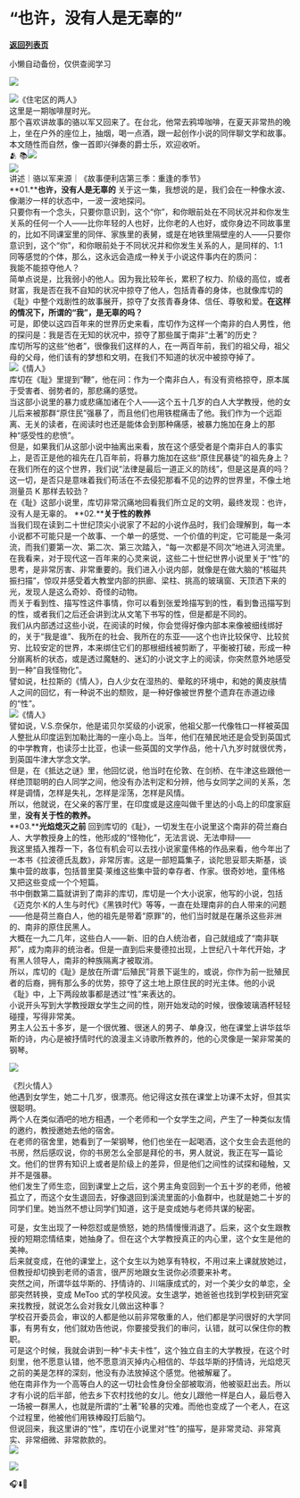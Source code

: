 # “也许，没有人是无辜的”

[**返回列表页**](/gzh/看理想)

小懒自动备份，仅供查阅学习

![](https://mmbiz.qpic.cn/mmbiz_png/aP7vrTpXJxRA0ViaNRqia18YGj5LgX4VSibTFXfBlkXZakYUA8yBkEQYYmpmDmxH0IZyeY4oUcOiabiaj1PywxF6StQ/640?wx_fmt=png)

![](https://mmbiz.qpic.cn/mmbiz_png/aP7vrTpXJxQ185jYYXoERP8wOxuh7yD6s16DABiabZQPCcoSIBHIdqANqNZyGEmXeRicZy0dxwYStOLM1tunFiaCw/640?wx_fmt=png&from;=appmsg)《住宅区的两人》  
这里是一期咖啡屋时光。  
那个喜欢讲故事的骆以军又回来了。在台北，他常去鸦埠咖啡，在夏天非常热的晚上，坐在户外的座位上，抽烟，喝一点酒，跟一起创作小说的同伴聊文学和故事。  
本文随性而自然，像一首即兴弹奏的爵士乐，欢迎收听。  
🫂
📚![](https://mmbiz.qpic.cn/mmbiz_jpg/aP7vrTpXJxRxhAS2sAA9XevHtD95wDt16W4AupxEQPfrPchWf1vEjutBzVRDM9cQ8ricYRuZ3Hgumiaf8ibx9x7TQ/640?wx_fmt=other&from;=appmsg&tp;=webp&wxfrom;=5&wx;_lazy=1&wx;_co=1)  
![](https://mmbiz.qpic.cn/mmbiz_png/aP7vrTpXJxRA0ViaNRqia18YGj5LgX4VSibyicaNpfZMjSJFGHr85glQV0UvxPDGJ30TMHYUPnUHgbYyqpCwF83EGw/640?wx_fmt=png)  
讲述｜骆以军来源｜《故事便利店第三季：重逢的季节》  
**01.****也许，没有人是无辜的** 关于这一集，我想说的是，我们会在一种像水波、像潮汐一样的状态中，一波一波地探问。  
只要你有一个念头，只要你意识到，这个“你”，和你眼前处在不同状况并和你发生关系的任何一个人——比你年轻的人也好，比你老的人也好，或你身边不同故事里的，比如不同课室里的同伴、家族里的表舅，或是在地铁里隔壁座的人——只要你意识到，这个“你”，和你眼前处于不同状况并和你发生关系的人，是同样的、1:1
同等感觉的个体，那么，这永远会造成一种关于小说这件事内在的质问：  
我能不能掠夺他人？  
简单点说是，比我弱小的他人。因为我比较年长，累积了权力、阶级的高位，或者财富，我是否在我不自知的状况中掠夺了他人，包括青春的身体，也就像库切的《耻》中整个戏剧性的故事展开，掠夺了女孩青春身体、信任、尊敬和爱。**在这样的情况下，所谓的“我”，是无辜的吗？**  
可是，即使以这四百年来的世界历史来看，库切作为这样一个南非的白人男性，他的探问是：我是否在无知的状况中，掠夺了那些属于南非“土著”的历史？  
库切所写的这些“他者”，很像我们这样的人，在一两百年前，我们的祖父母，祖父母的父母，他们该有的梦想和文明，在我们不知道的状况中被掠夺掉了。  
![](https://mmbiz.qpic.cn/mmbiz_png/aP7vrTpXJxQ185jYYXoERP8wOxuh7yD63Uj1cuS307cxgbPdVXX2BcA1icEc9AK1iaXwxvSDS3TSERxQonBOP8lQ/640?wx_fmt=png&from;=appmsg)《情人》  
库切在《耻》里提到“鞭”，他在问：作为一个南非白人，有没有资格掠夺，原本属于受害者、弱势者的，那悲痛的感觉。  
当这部小说里的暴力或悲痛加诸在个人——这个五十几岁的白人大学教授，他的女儿后来被那群“原住民”强暴了，而且他们也用铁棍痛击了他。我们作为一个远距离、无关的读者，在阅读时也还是能体会到那种痛感，被暴力施加在身上的那种“感受性的悲愤”。  
但是，如果我们从这部小说中抽离出来看，放在这个感受者是个南非白人的事实上，是否正是他的祖先在几百年前，将暴力施加在这些“原住民暴徒”的祖先身上？  
在我们所在的这个世界，我们说“法律是最后一道正义的防线”，但是这是真的吗？这一切，是否只是意味着我们苟活在不去侵犯那看不见的边界的世界里，不像土地测量员 K
那样去较劲？  
在《耻》这部小说里，库切非常沉痛地回看我们所立足的文明，最终发现：也许，没有人是无辜的。 **02.****关于性的教养**  
当我们现在读到二十世纪顶尖小说家了不起的小说作品时，我们会理解到，每一本小说都不可能只是一个故事、一个单一的感觉、一个价值的判定，它可能是一条河流，而我们要第一次、第二次、第三次踏入，“每一次都是不同次”地进入河流里。  
在我看来，对于现代这一百年来的心灵来说，这些二十世纪世界小说里关于“性”的思考，是非常厉害、非常重要的。我们进入小说内部，就像是在做大脑的“核磁共振扫描”，惊叹并感受着大教堂内部的拱廊、梁柱、挑高的玻璃窗、天顶洒下来的光，发现人是这么奇妙、奇怪的动物。  
而关于看到性、描写性这件事情，你可以看到张爱玲描写到的性，看到鲁迅描写到的性，或者我们之后还会讲到沈从文笔下书写的性，但是都是不同的。  
我们从内部透过这些小说，在阅读的时候，你会觉得好像内部本来像被细线绑好的，关于“我是谁”、我所在的社会、我所在的东亚——这个也许比较保守、比较贫穷、比较安定的世界，本来绑住它们的那根细线被剪断了，平衡被打破，形成一种分崩离析的状态，或是透过魔魅的、迷幻的小说文字上的阅读，你突然意外地感受到一种“自我怪物化”。  
譬如说，杜拉斯的《情人》，白人少女在湿热的、晕眩的环境中，和她的黄皮肤情人之间的回忆，有一种说不出的颓败，是一种好像被世界整个遗弃在赤道边缘的“性”。  
![](https://mmbiz.qpic.cn/mmbiz_jpg/aP7vrTpXJxQ185jYYXoERP8wOxuh7yD6H9YcXE7lkPH3mqusglmc7IiaYlVwicwiaTMlYbsBaffrWeSQ4G1Dov3uA/640?wx_fmt=other&from;=appmsg)《情人》  
譬如说，V.S.奈保尔，他是诺贝尔奖级的小说家，他祖父那一代像牲口一样被英国人整批从印度运到加勒比海的一座小岛上。当年，他们在殖民地还是会受到英国式的中学教育，也读莎士比亚，也读一些英国的文学作品，他十八九岁时就很优秀，到英国牛津大学念文学。  
但是，在《抵达之谜》里，他回忆说，他当时在伦敦、在剑桥、在牛津这些跟他一样绝顶聪明的白人同学之间，他没有办法判定和分辨，他与女同学之间的关系，怎样是调情，怎样是失礼，怎样是淫荡，怎样是风情。  
所以，他就说，在父亲的客厅里，在印度或是这座叫做千里达的小岛上的印度家庭里，**没有关于性的教养。**  
**03.****光焰熄灭之前** 回到库切的《耻》，一切发生在小说里这个南非的荷兰裔白人、大学教授身上的性，他形成的“怪物化”，无法言说、无法申辩——  
我这里插入推荐一下，各位有机会可以去找小说家童伟格的作品来看，他今年出了一本书《拉波德氏乱数》，非常厉害。这是一部短篇集子，谈陀思妥耶夫斯基，谈集中营的故事，包括普里莫·莱维这些集中营的幸存者、作家。很奇妙地，童伟格又把这些变成一个个短篇。  
书中倒数第二篇就讲到了南非的库切，库切是一个大小说家，他写的小说，包括《迈克尔·K的人生与时代》《黑铁时代》等等，一直在处理南非的白人带来的问题——他是荷兰裔白人，他的祖先是带着“原罪”的，他们当时就是在屠杀这些非洲的、南非的原住民黑人。  
大概在一九二几年，这些白人——新、旧的白人统治者，自己就组成了“南非联邦”，成为南非的统治者。但是一直到后来曼德拉出现，上世纪八十年代开始，才有黑人领导人，南非的种族隔离才被取消。  
所以，库切的《耻》是放在所谓“后殖民”背景下诞生的，或说，你作为前一批殖民者的后裔，拥有那么多的优势，掠夺了这土地上原住民的时光主体。他的小说《耻》中，上下两段故事都是透过“性”来表达的。  
小说开头写到大学教授跟女学生之间的性，刚开始发动的时候，很像玻璃酒杯轻轻碰撞，写得非常美。  
男主人公五十多岁，是一个很优雅、很迷人的男子、单身汉，他在课堂上讲华兹华斯的诗，内心是被抒情时代的浪漫主义诗歌所教养的，他的心灵像是一架非常美的钢琴。  

![](https://mmbiz.qpic.cn/mmbiz_jpg/aP7vrTpXJxQ185jYYXoERP8wOxuh7yD6NF4u9wcVZPBaAvrgLV3hkNiaA4tcKJZYnKTzg1rowO0HPC6dE2WYkgQ/640?wx_fmt=other&from;=appmsg)

《烈火情人》  
他遇到女学生，她二十几岁，很漂亮。他记得这女孩在课堂上功课不太好，但其实很聪明。  
两个人在类似酒吧的地方相遇，一个老师和一个女学生之间，产生了一种类似友情的邀约，教授邀她去他的宿舍。  
在老师的宿舍里，她看到了一架钢琴，他们也坐在一起喝酒，这个女生会去逛他的书房，然后感叹说，你的书房怎么全部是拜伦的书，男人就说，我正在写一篇论文。他们的世界有知识上或者是阶级上的差异，但是他们之间性的试探和碰触，又并不是强暴。  
他们发生了师生恋，回到课堂上之后，这个男主角变回到一个五十岁的老师，他被孤立了，而这个女生退回去，好像退回到溪流里面的小鱼群中，也就是她二十岁的同学们里。她当然不想让同学们知道，这于是变成她与老师共谋的秘密。  
  
可是，女生出现了一种怨怼或是愤怒，她的热情慢慢消退了。后来，这个女生跟教授的短期恋情结束，她抽身了。但在这个大学教授真正的内心里，这个女生是他的美神。  
后来就变成，在他的课堂上，这个女生以为她享有特权，不用过来上课就放她过，但教授却切换到老师的语言，很严厉地跟女生说你必须要来补考。  
突然之间，所谓华兹华斯的、抒情诗的、川端康成式的，对一个美少女的单恋，全部突然转换，变成 MeToo
式的学校风波。女生退学，她爸爸也找到学校到研究室来找教授，就说怎么会对我女儿做出这种事？  
学校召开委员会，审议的人都是他以前非常敬重的人，他们都是学问很好的大学同事，有男有女，他们就劝告他说，你要接受我们的审问，认错，就可以保住你的教职。  
可是这个时候，我就会讲到一种“卡夫卡性”，这个独立自主的大学教授，在这个时刻里，他不愿意认错，他不愿意消灭掉内心相信的、华兹华斯的抒情诗，光焰熄灭之前的美是怎样的深刻，他没有办法放掉这个感觉。他被解雇了。  
他在南非作为一个高等白人的这一切社会性身份全部被取消，他被驱赶出去。所以才有小说的后半部，他去乡下农村找他的女儿。他女儿跟他一样是白人，最后卷入一场被一群黑人，也就是所谓的“土著”轮暴的灾难。而他也变成了一个老人，在这个过程里，他被他们用铁棒殴打后脑勺。  
但说回来，我这里讲的“性”，库切在小说里对“性”的描写，是非常灵动、非常真实、非常细微、非常款款的。  
![](https://mmbiz.qpic.cn/mmbiz_png/aP7vrTpXJxRA0ViaNRqia18YGj5LgX4VSibCtkY28xLiaOEanibJrx7E0bWiaH8tRc0WkaCZ35VoiabPsr0urCBdAzT9Q/640?wx_fmt=other&wxfrom;=5&wx;_lazy=1&wx;_co=1&tp;=webp)  

![](https://mmbiz.qpic.cn/mmbiz_jpg/aP7vrTpXJxRxhAS2sAA9XevHtD95wDt1AhzjgQjCOYfjWK8t7c0DVUMlXw3AIP5MjDpHN0yIuuZcVbl1R9gb3w/640?wx_fmt=other&from;=appmsg&tp;=webp&wxfrom;=5&wx;_lazy=1&wx;_co=1)

  
🎧⬇️🌙  

